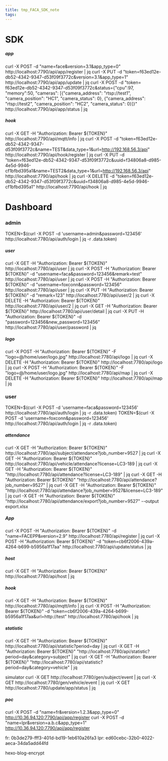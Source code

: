 ```yaml
---
title: tmp_FACA_SDK_note
tags:
---
```

# SDK
##### app
curl -X POST -d "name=face&version=3.1&app_type=0" http://localhost:7790/api/app/register | jq
curl -X PUT -d "token=f63ed12e-db52-4342-9347-d53f09f3772c&version=3.1&app_type=1" http://localhost:7790/api/app/update | jq
curl -X POST -d "token= f63ed12e-db52-4342-9347-d53f09f3772c&status={\"cpu\":97, \"memory\":50, \"cameras\": [{\"camera_address\": \"rtsp://test1\", \"camera_position\": \"HC1\", \"camera_status\": 0}, {\"camera_address\": \"rtsp://test2\", \"camera_position\": \"HC2\", \"camera_status\": 0}]}" http://localhost:7790/api/app/status | jq

##### hook
curl -X GET -H "Authorization: Bearer ${TOKEN}" http://localhost:7790/api/mqtt/info | jq
curl -X POST -d "token=f63ed12e-db52-4342-9347-d53f09f3772c&name=TEST&data_type=1&url=http://192.168.56.3/api" http://localhost:7790/api/hook/register | jq
curl -X PUT -d "token=f63ed12e-db52-4342-9347-d53f09f3772c&uuid=f34806a8-d985-4e5d-9946-cf1bfbd395a1&name=TEST2&data_type=1&url=http://192.168.56.3/api" http://localhost:7790/api/hook | jq
curl -X DELETE -d "token=f63ed12e-db52-4342-9347-d53f09f3772c&uuid=f34806a8-d985-4e5d-9946-cf1bfbd395a1" http://localhost:7790/api/hook | jq

# Dashboard
### admin
TOKEN=$(curl -X POST -d 'username=admin&password=123456' http://localhost:7780/api/auth/login | jq -r .data.token)

##### user
curl -X GET -H "Authorization: Bearer ${TOKEN}" http://localhost:7780/api/user | jq
curl -X POST -H "Authorization: Bearer ${TOKEN}" -d "username=faca&password=123456&remark=test" http://localhost:7780/api/user | jq
curl -X POST -H "Authorization: Bearer ${TOKEN}" -d "username=foxconn&password=123456" http://localhost:7780/api/user | jq
curl -X PUT -H "Authorization: Bearer ${TOKEN}" -d "remark=123" http://localhost:7780/api/user/2 | jq
curl -X DELETE -H "Authorization: Bearer ${TOKEN}" http://localhost:7780/api/user/2 | jq
curl -X GET -H "Authorization: Bearer ${TOKEN}" http://localhost:7780/api/user/detail | jq
curl -X PUT -H "Authorization: Bearer ${TOKEN}" -d "password=123456&new_password=123456" http://localhost:7780/api/user/password | jq

##### logo
curl -X POST -H "Authorization: Bearer ${TOKEN}" -F "logo=@/home/user/logo.jpg" http://localhost:7780/api/logo | jq
curl -X DELETE -H "Authorization: Bearer ${TOKEN}" http://localhost:7780/api/logo | jq
curl -X POST -H "Authorization: Bearer ${TOKEN}" -F "logo=@/home/user/logo.jpg" http://localhost:7780/api/map | jq
curl -X DELETE -H "Authorization: Bearer ${TOKEN}" http://localhost:7780/api/map | jq

### user
TOKEN=$(curl -X POST -d 'username=faca&password=123456' http://localhost:7780/api/auth/login | jq -r .data.token)
TOKEN=$(curl -X POST -d 'username=foxconn&password=123456' http://localhost:7780/api/auth/login | jq -r .data.token)

##### attendance
curl -X GET -H "Authorization: Bearer ${TOKEN}" http://localhost:7780/api/subject/attendance?job_number=9527 | jq
curl -X GET -H "Authorization: Bearer ${TOKEN}" http://localhost:7780/api/vehicle/attendance?license=LC3-189 | jq
curl -X GET -H "Authorization: Bearer ${TOKEN}" "http://localhost:7780/api/attendance?license=LC3-189" | jq
curl -X GET -H "Authorization: Bearer ${TOKEN}" "http://localhost:7780/api/attendance?job_number=9527" | jq
curl -X GET -H "Authorization: Bearer ${TOKEN}" "http://localhost:7780/api/attendance?job_number=9527&license=LC3-189" | jq
curl -X GET -H "Authorization: Bearer ${TOKEN}" "http://localhost:7780/api/attendance/export?job_number=9527" --output export.xlsx

##### App
curl -X POST -H "Authorization: Bearer ${TOKEN}" -d "name=FACEPP&version=2.9" http://localhost:7780/api/register | jq
curl -X POST -H "Authorization: Bearer ${TOKEN}" -d "token=cb6f2006-439a-4264-b699-b5956a1f17aa" http://localhost:7780/api/update/status | jq

##### host
curl -X GET -H "Authorization: Bearer ${TOKEN}" http://localhost:7780/api/host | jq

##### hook
curl -X GET -H "Authorization: Bearer ${TOKEN}" http://localhost:7780/api/mqtt/info | jq
curl -X POST -H "Authorization: Bearer ${TOKEN}" -d "token=cb6f2006-439a-4264-b699-b5956a1f17aa&url=http://test" http://localhost:7780/api/hook | jq

##### statistic
curl -X GET -H "Authorization: Bearer ${TOKEN}" http://localhost:7780/api/statistic?period=day | jq
curl -X GET -H "Authorization: Bearer ${TOKEN}" "http://localhost:7780/api/statistic?period=day&category=subject" | jq
curl -X GET -H "Authorization: Bearer ${TOKEN}" "http://localhost:7780/api/statistic?period=day&category=vehicle" | jq

simulator
curl -X GET http://localhost:7780/gen/subject/event | jq
curl -X GET http://localhost:7780/gen/vehicle/event | jq
curl -X GET http://localhost:7780/update/app/status | jq


##### poc
curl -X POST -d "name=fr&version=1.2.3&app_type=0" http://10.36.94.120:7790/api/app/register
curl -X POST -d "name=lpr&version=a.b.c&app_type=1" http://10.36.94.120:7790/api/app/register

fr: 0b3de279-fff3-401d-bd19-1eb610a26fa3
lpr: ed60cebc-32b0-4022-aeca-34da5add44fd


hexo-blog-encrypt
